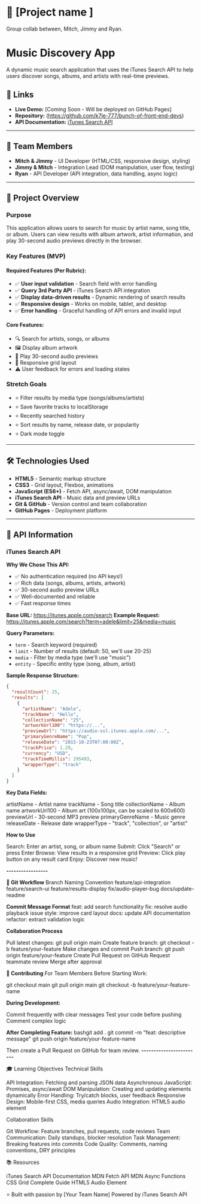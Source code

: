 # 🎵 [Project name ] 

Group collab between, Mitch, Jimmy and Ryan.

# Music Discovery App

A dynamic music search application that uses the iTunes Search API to help users discover songs, albums, and artists with real-time previews.

## 🔗 Links

- **Live Demo:** [Coming Soon - Will be deployed on GitHub Pages]
- **Repository:** (https://github.com/k7le-777/bunch-of-front-end-devs)
- **API Documentation:** [iTunes Search API](https://developer.apple.com/library/archive/documentation/AudioVideo/Conceptual/iTuneSearchAPI/index.html)

---

## 👥 Team Members


- **Mitch & Jimmy** - UI Developer (HTML/CSS, responsive design, styling)  
- **Jimmy & Mitch** - Integration Lead (DOM manipulation, user flow, testing)
- **Ryan** - API Developer (API integration, data handling, async logic)

---

## 🎯 Project Overview

### Purpose
This application allows users to search for music by artist name, song title, or album. Users can view results with album artwork, artist information, and play 30-second audio previews directly in the browser.

### Key Features (MVP)

#### Required Features (Per Rubric):
- ✅ **User input validation** - Search field with error handling
- ✅ **Query 3rd Party API** - iTunes Search API integration
- ✅ **Display data-driven results** - Dynamic rendering of search results
- ✅ **Responsive design** - Works on mobile, tablet, and desktop
- ✅ **Error handling** - Graceful handling of API errors and invalid input

#### Core Features:
- 🔍 Search for artists, songs, or albums
- 🖼️ Display album artwork
- 🎵 Play 30-second audio previews
- 📱 Responsive grid layout
- ⚠️ User feedback for errors and loading states

### Stretch Goals
- ⭐ Filter results by media type (songs/albums/artists)
- ⭐ Save favorite tracks to localStorage
- ⭐ Recently searched history
- ⭐ Sort results by name, release date, or popularity
- ⭐ Dark mode toggle

---

## 🛠️ Technologies Used

- **HTML5** - Semantic markup structure
- **CSS3** - Grid layout, Flexbox, animations
- **JavaScript (ES6+)** - Fetch API, async/await, DOM manipulation
- **iTunes Search API** - Music data and preview URLs
- **Git & GitHub** - Version control and team collaboration
- **GitHub Pages** - Deployment platform

---

## 📡 API Information

### iTunes Search API

**Why We Chose This API:**
- ✅ No authentication required (no API keys!)
- ✅ Rich data (songs, albums, artists, artwork)
- ✅ 30-second audio preview URLs
- ✅ Well-documented and reliable
- ✅ Fast response times

**Base URL:**
https://itunes.apple.com/search
**Example Request:**
https://itunes.apple.com/search?term=adele&limit=25&media=music

**Query Parameters:**
- `term` - Search keyword (required)
- `limit` - Number of results (default: 50, we'll use 20-25)
- `media` - Filter by media type (we'll use "music")
- `entity` - Specific entity type (song, album, artist)

**Sample Response Structure:**
```json
{
  "resultCount": 25,
  "results": [
    {
      "artistName": "Adele",
      "trackName": "Hello",
      "collectionName": "25",
      "artworkUrl100": "https://...",
      "previewUrl": "https://audio-ssl.itunes.apple.com/...",
      "primaryGenreName": "Pop",
      "releaseDate": "2015-10-23T07:00:00Z",
      "trackPrice": 1.29,
      "currency": "USD",
      "trackTimeMillis": 295493,
      "wrapperType": "track"
    }
  ]
}
```

**Key Data Fields:**

artistName - Artist name
trackName - Song title
collectionName - Album name
artworkUrl100 - Album art (100x100px, can be scaled to 600x600)
previewUrl - 30-second MP3 preview
primaryGenreName - Music genre
releaseDate - Release date
wrapperType - "track", "collection", or "artist"

**How to Use**

Search: Enter an artist, song, or album name
Submit: Click "Search" or press Enter
Browse: View results in a responsive grid
Preview: Click play button on any result card
Enjoy: Discover new music!

**-----------------**

**🔄 Git Workflow**
Branch Naming Convention
feature/api-integration
feature/search-ui
feature/results-display
fix/audio-player-bug
docs/update-readme

**Commit Message Format**
feat: add search functionality
fix: resolve audio playback issue
style: improve card layout
docs: update API documentation
refactor: extract validation logic

**Collaboration Process**

Pull latest changes: git pull origin main
Create feature branch: git checkout -b feature/your-feature
Make changes and commit
Push branch: git push origin feature/your-feature
Create Pull Request on GitHub
Request teammate review
Merge after approval

**🤝 Contributing**
For Team Members
Before Starting Work:

git checkout main
git pull origin main
git checkout -b feature/your-feature-name

**During Development:**

Commit frequently with clear messages
Test your code before pushing
Comment complex logic

**After Completing Feature:**
bashgit add .
git commit -m "feat: descriptive message"
git push origin feature/your-feature-name

Then create a Pull Request on GitHub for team review.
**------------------------**

🎓 Learning Objectives
Technical Skills

API Integration: Fetching and parsing JSON data
Asynchronous JavaScript: Promises, async/await
DOM Manipulation: Creating and updating elements dynamically
Error Handling: Try/catch blocks, user feedback
Responsive Design: Mobile-first CSS, media queries
Audio Integration: HTML5 audio element

Collaboration Skills

Git Workflow: Feature branches, pull requests, code reviews
Team Communication: Daily standups, blocker resolution
Task Management: Breaking features into commits
Code Quality: Comments, naming conventions, DRY principles

📚 Resources

iTunes Search API Documentation
MDN Fetch API
MDN Async Functions
CSS Grid Complete Guide
HTML5 Audio Element

⭐ Built with passion by [Your Team Name]
Powered by iTunes Search API